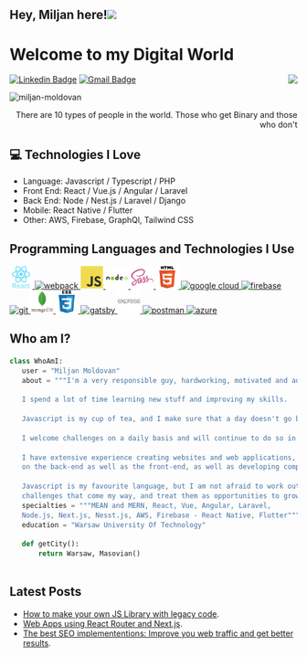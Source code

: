 ## Hey, Miljan here!<img src="https://media.giphy.com/media/hvRJCLFzcasrR4ia7z/giphy.gif" width="25px">

<h1>Welcome to my Digital World</h1> 

<img src = 'https://upload.wikimedia.org/wikipedia/commons/0/01/Matrixcode.gif' align='right'/>

[![Linkedin Badge](https://img.shields.io/badge/-miljan-blue?style=flat-square&logo=Linkedin&logoColor=white&link=https://www.linkedin.com/in/miljan-moldovan-/)](https://www.linkedin.com/in/miljan-moldovan-/) [![Gmail Badge](https://img.shields.io/badge/-miljan.moldovan@gmail.com-c14438?style=flat-square&logo=Gmail&logoColor=white&link=mailto:miljan.moldovan@gmail.com)](mailto:miljan.moldovan@gmail.com) 
<p align="left"> <img src="https://komarev.com/ghpvc/?username=miljan-moldovan" alt="miljan-moldovan" /> </p>

<div style="text-align: right">There are 10 types of people in the world. Those who get Binary and those who don't</div>

## :computer: Technologies I Love
- Language: Javascript / Typescript / PHP
- Front End: React / Vue.js / Angular / Laravel
- Back End: Node / Nest.js / Laravel / Django
- Mobile: React Native / Flutter
- Other: AWS, Firebase, GraphQl, Tailwind CSS

## Programming Languages and Technologies I Use
<p align="left">
<a href="https://reactjs.org/" target="_blank"> <img src="https://raw.githubusercontent.com/devicons/devicon/master/icons/react/react-original-wordmark.svg" alt="react" width="40" height="40"/> </a>
<a href="https://webpack.js.org/" target="_blank"> <img src="https://www.vectorlogo.zone/logos/js_webpack/js_webpack-icon.svg" alt="webpack" width="40" height="40"/> </a>
<a href="https://developer.mozilla.org/en-US/docs/Web/JavaScript" target="_blank"> <img src="https://raw.githubusercontent.com/devicons/devicon/master/icons/javascript/javascript-original.svg" alt="javascript" width="40" height="40"/> </a>
<a href="https://nodejs.org" target="_blank"> <img src="https://raw.githubusercontent.com/devicons/devicon/master/icons/nodejs/nodejs-original-wordmark.svg" alt="nodejs" width="40" height="40"/> </a>
<a href="https://sass-lang.com" target="_blank"> <img src="https://raw.githubusercontent.com/devicons/devicon/master/icons/sass/sass-original.svg" alt="sass" width="40" height="40"/> </a>
    <a href="https://www.w3.org/html/" target="_blank"> <img src="https://raw.githubusercontent.com/devicons/devicon/master/icons/html5/html5-original-wordmark.svg" alt="html5" width="40" height="40"/> </a>
    <a href="https://cloud.google.com/" target="_blank"> <img src="https://www.vectorlogo.zone/logos/google_cloud/google_cloud-icon.svg" alt="google cloud" width="40" height="40"/> </a>
    <a href="https://firebase.google.com/" target="_blank"> <img src="https://www.vectorlogo.zone/logos/firebase/firebase-icon.svg" alt="firebase" width="40" height="40"/> </a>
    <a href="https://git-scm.com/" target="_blank"> <img src="https://www.vectorlogo.zone/logos/git-scm/git-scm-icon.svg" alt="git" width="40" height="40"/> </a>
    <a href="https://www.mongodb.com/" target="_blank"> <img src="https://raw.githubusercontent.com/devicons/devicon/master/icons/mongodb/mongodb-original-wordmark.svg" alt="mongodb" width="40" height="40"/> </a>
    <a href="https://www.w3schools.com/css/" target="_blank"> <img src="https://raw.githubusercontent.com/devicons/devicon/master/icons/css3/css3-original-wordmark.svg" alt="css3" width="40" height="40"/> </a>
    <a href="https://www.gatsbyjs.com/" target="_blank"> <img src="https://www.vectorlogo.zone/logos/gatsbyjs/gatsbyjs-icon.svg" alt="gatsby" width="40" height="40"/> </a>
    <a href="https://expressjs.com" target="_blank"> <img src="https://raw.githubusercontent.com/devicons/devicon/master/icons/express/express-original-wordmark.svg" alt="express" width="40" height="40"/> </a>
    <a href="https://www.postman.com/" target="_blank"> <img src="https://www.vectorlogo.zone/logos/getpostman/getpostman-icon.svg" alt="postman" width="40" height="40"/> </a>
    <a href="https://azure.microsoft.com/en-us/" target="_blank"> <img src="https://www.vectorlogo.zone/logos/microsoft_azure/microsoft_azure-icon.svg" alt="azure" width="40" height="40"/> </a>
    </p>
 
 ## Who am I?
 ```python
 class WhoAmI:
 	user = "Miljan Moldovan"
    about = """I'm a very responsible guy, hardworking, motivated and adaptable. 

    I spend a lot of time learning new stuff and improving my skills.

    Javascript is my cup of tea, and I make sure that a day doesn't go by without a little of Javascript code. 

    I welcome challenges on a daily basis and will continue to do so in order to improve. 

    I have extensive experience creating websites and web applications, working with distributed systems 
    on the back-end as well as the front-end, as well as developing complex graphical user interfaces. 

    Javascript is my favourite language, but I am not afraid to work out of my comfort zone. I welcome all 
    challenges that come my way, and treat them as opportunities to grow and learn something new."""
    specialties = """MEAN and MERN, React, Vue, Angular, Laravel, 
    Node.js, Next.js, Nesst.js, AWS, Firebase - React Native, Flutter"""
	education = "Warsaw University Of Technology"
	
	def getCity():
		return Warsaw, Masovian()
	
 ```
 
## Latest Posts
 * [How to make your own JS Library with legacy code](https://miljan-moldovan.web.app/blog_1.html).
 * [Web Apps using React Router and Next.js](https://miljan-moldovan.web.app/blog_2.html).
 * [The best SEO implemententions: Improve you web traffic and get better results](https://miljan-moldovan.web.app/blog_3.html).
 
